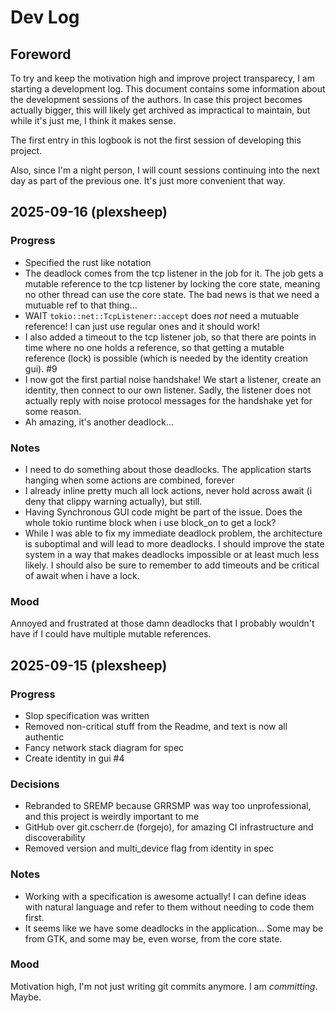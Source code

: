 # Dev Log

## Foreword

To try and keep the motivation high and improve project transparecy, I am
starting a development log. This document contains some information about the
development sessions of the authors. In case this project becomes actually
bigger, this will likely get archived as impractical to maintain, but while it's
just me, I think it makes sense.

The first entry in this logbook is not the first session of developing this
project.

Also, since I'm a night person, I will count sessions continuing into the next
day as part of the previous one. It's just more convenient that way.

## 2025-09-16 (plexsheep)

### Progress

- Specified the rust like notation
- The deadlock comes from the tcp listener in the job for it. The job gets
  a mutable reference to the tcp listener by locking the core state,
  meaning no other thread can use the core state. The bad news is that we need
  a mutuable ref to that thing...
- WAIT `tokio::net::TcpListener::accept` does _not_ need a mutuable reference!
  I can just use regular ones and it should work!
- I also added a timeout to the tcp listener job, so that there are points in
  time where no one holds a reference, so that getting a mutable reference (lock)
  is possible (which is needed by the identity creation gui). #9
- I now got the first partial noise handshake! We start a listener, create an identity,
  then connect to our own listener. Sadly, the listener does not actually reply
  with noise protocol messages for the handshake yet for some reason.
- Ah amazing, it's another deadlock...

### Notes

- I need to do something about those deadlocks. The application starts hanging
  when some actions are combined, forever
- I already inline pretty much all lock actions, never hold across await
  (i deny that clippy warning actually), but still.
- Having Synchronous GUI code might be part of the issue. Does the whole tokio
  runtime block when i use block_on to get a lock?
- While I was able to fix my immediate deadlock problem, the architecture is
  suboptimal and will lead to more deadlocks. I should improve the state system in
  a way that makes deadlocks impossible or at least much less likely. I should
  also be sure to remember to add timeouts and be critical of await when i have
  a lock.

### Mood

Annoyed and frustrated at those damn deadlocks that I probably wouldn't have if
I could have multiple mutable references.

## 2025-09-15 (plexsheep)

### Progress

- Slop specification was written
- Removed non-critical stuff from the Readme, and text is now all authentic
- Fancy network stack diagram for spec
- Create identity in gui #4

### Decisions

- Rebranded to SREMP because GRRSMP was way too unprofessional, and this project is weirdly important to me
- GitHub over git.cscherr.de (forgejo), for amazing CI infrastructure and discoverability
- Removed version and multi_device flag from identity in spec

### Notes

- Working with a specification is awesome actually! I can define ideas with natural language and refer to them without needing to code them first.
- It seems like we have some deadlocks in the application... Some may be from GTK, and some may be, even worse, from the core state.

### Mood

Motivation high, I'm not just writing git commits anymore. I am
_committing_. Maybe.
